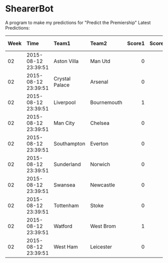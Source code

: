 # ShearerBot
A program to make my predictions for "Predict the Premiership"
Latest Predictions:


|Week |Time                |Team1          |Team2       | Score1| Score2| % Picked| Probability| Expected|    SD|    n|
|:----|:-------------------|:--------------|:-----------|------:|------:|--------:|-----------:|--------:|-----:|----:|
|02   |2015-08-12 23:39:51 |Aston Villa    |Man Utd     |      0|      0|    0.019|       0.089|    1.125| 2.147| 2634|
|02   |2015-08-12 23:39:51 |Crystal Palace |Arsenal     |      0|      0|    0.011|       0.069|    1.021| 1.991| 2605|
|02   |2015-08-12 23:39:51 |Liverpool      |Bournemouth |      1|      1|    0.034|       0.093|    1.012| 2.152| 2607|
|02   |2015-08-12 23:39:51 |Man City       |Chelsea     |      0|      1|    0.046|       0.074|    1.150| 2.046| 2605|
|02   |2015-08-12 23:39:51 |Southampton    |Everton     |      0|      1|    0.036|       0.083|    1.065| 2.091| 2620|
|02   |2015-08-12 23:39:51 |Sunderland     |Norwich     |      0|      2|    0.024|       0.056|    1.195| 1.930| 2615|
|02   |2015-08-12 23:39:51 |Swansea        |Newcastle   |      0|      0|    0.022|       0.081|    1.115| 2.093| 2613|
|02   |2015-08-12 23:39:51 |Tottenham      |Stoke       |      0|      1|    0.028|       0.065|    0.868| 1.915| 2610|
|02   |2015-08-12 23:39:51 |Watford        |West Brom   |      1|      0|    0.122|       0.119|    0.663| 0.969| 2605|
|02   |2015-08-12 23:39:51 |West Ham       |Leicester   |      0|      1|    0.027|       0.076|    1.200| 2.072| 2606|
